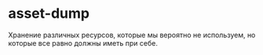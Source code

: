 # asset-dump
Хранение различных ресурсов, которые мы вероятно не используем, но которые все равно должны иметь при себе.
